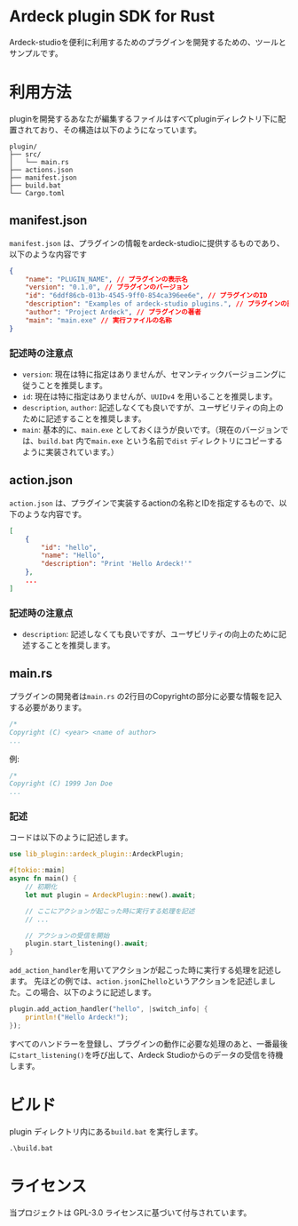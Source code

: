 # Ardeck plugin SDK for Rust
Ardeck-studioを便利に利用するためのプラグインを開発するための、ツールとサンプルです。

# 利用方法
pluginを開発するあなたが編集するファイルはすべてpluginディレクトリ下に配置されており、その構造は以下のようになっています。
```
plugin/
├── src/
│   └── main.rs
├── actions.json
├── manifest.json
├── build.bat
└── Cargo.toml
```

## manifest.json
`manifest.json` は、プラグインの情報をardeck-studioに提供するものであり、以下のような内容です
```json
{
    "name": "PLUGIN_NAME", // プラグインの表示名
    "version": "0.1.0", // プラグインのバージョン
    "id": "6ddf86cb-013b-4545-9ff0-854ca396ee6e", // プラグインのID
    "description": "Examples of ardeck-studio plugins.", // プラグインの説明
    "author": "Project Ardeck", // プラグインの著者
    "main": "main.exe" // 実行ファイルの名称
}
```
### 記述時の注意点
- `version`: 現在は特に指定はありませんが、セマンティックバージョニングに従うことを推奨します。
- `id`: 現在は特に指定はありませんが、`UUIDv4` を用いることを推奨します。
- `description`, `author`: 記述しなくても良いですが、ユーザビリティの向上のために記述することを推奨します。
- `main`: 基本的に、`main.exe` としておくほうが良いです。（現在のバージョンでは、`build.bat` 内で`main.exe` という名前で`dist` ディレクトリにコピーするように実装されています。）

## action.json
`action.json` は、プラグインで実装するactionの名称とIDを指定するもので、以下のような内容です。
```json
[
    {
        "id": "hello",
        "name": "Hello",
        "description": "Print 'Hello Ardeck!'"
    },
    ...
]
```
### 記述時の注意点
- `description`: 記述しなくても良いですが、ユーザビリティの向上のために記述することを推奨します。

## main.rs
プラグインの開発者は`main.rs` の2行目のCopyrightの部分に必要な情報を記入する必要があります。
```rust main.rs
/*
Copyright (C) <year> <name of author>
...
```
例:
```rust
/*
Copyright (C) 1999 Jon Doe
...
```

### 記述
コードは以下のように記述します。
```rust 
use lib_plugin::ardeck_plugin::ArdeckPlugin;

#[tokio::main]
async fn main() {
    // 初期化
    let mut plugin = ArdeckPlugin::new().await;

    // ここにアクションが起こった時に実行する処理を記述
    // ...

    // アクションの受信を開始
    plugin.start_listening().await;
}
```

`add_action_handler`を用いてアクションが起こった時に実行する処理を記述します。
先ほどの例では、`action.json`に`hello`というアクションを記述しました。この場合、以下のように記述します。
```rust
plugin.add_action_handler("hello", |switch_info| {
    println!("Hello Ardeck!");
});
```

すべてのハンドラーを登録し、プラグインの動作に必要な処理のあと、一番最後に`start_listening()`を呼び出して、Ardeck Studioからのデータの受信を待機します。

# ビルド
plugin ディレクトリ内にある`build.bat` を実行します。
```shell
.\build.bat
```

# ライセンス
当プロジェクトは GPL-3.0 ライセンスに基づいて付与されています。
